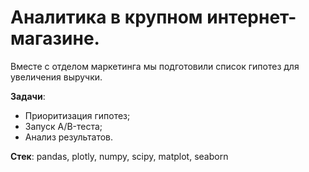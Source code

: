 # Аналитика в крупном интернет-магазине. 

Вместе с отделом маркетинга мы подготовили список гипотез для увеличения выручки.

**Задачи**:
* Приоритизация гипотез;
* Запуск A/B-теста;
* Анализ результатов.

**Стек**: pandas, plotly, numpy, scipy, matplot, seaborn
